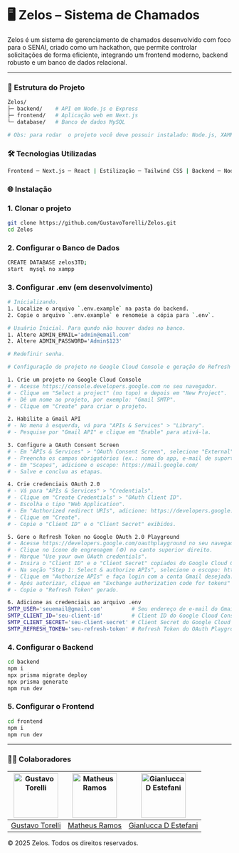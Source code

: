 # 🖥️ Zelos – Sistema de Chamados 
Zelos é um sistema de gerenciamento de chamados desenvolvido com foco para o SENAI, criado como um hackathon, que permite controlar solicitações de forma eficiente, integrando um frontend moderno, backend robusto e um banco de dados relacional.

---

### 📁 Estrutura do Projeto
```bash
Zelos/
├─ backend/    # API em Node.js e Express
├─ frontend/   # Aplicação web em Next.js
└─ database/   # Banco de dados MySQL

# Obs: para rodar  o projeto você deve possuir instalado: Node.js, XAMPP e MySQL
```

### 🛠️ Tecnologias Utilizadas
```bash
Frontend ─ Next.js ─ React | Estilização ─ Tailwind CSS | Backend ─ Node.js ─ Express | Banco de Dados ─ MySQL | ORM ─ Prisma
```

### 🌐 Instalação

### 1. Clonar o projeto

```bash
git clone https://github.com/GustavoTorelli/Zelos.git
cd Zelos
```
### 2. Configurar o Banco de Dados

```bash
CREATE DATABASE zelos3TD;
start  mysql no xampp
```

### 3. Configurar .env  (em desenvolvimento)
 
```bash
# Inicializando.
1. Localize o arquivo `.env.example` na pasta do backend.
2. Copie o arquivo `.env.example` e renomeie a cópia para `.env`.

# Usuário Inicial. Para qundo não houver dados no banco.
1. Altere ADMIN_EMAIL='admin@email.com' 
2. Altere ADMIN_PASSWORD='Admin$123'

# Redefinir senha.

# Configuração do projeto no Google Cloud Console e geração do Refresh Token

1. Crie um projeto no Google Cloud Console
# - Acesse https://console.developers.google.com no seu navegador.
# - Clique em "Select a project" (no topo) e depois em "New Project".
# - Dê um nome ao projeto, por exemplo: "Gmail SMTP".
# - Clique em "Create" para criar o projeto.

2. Habilite a Gmail API
# - No menu à esquerda, vá para "APIs & Services" > "Library".
# - Pesquise por "Gmail API" e clique em "Enable" para ativá-la.

3. Configure a OAuth Consent Screen
# - Em "APIs & Services" > "OAuth Consent Screen", selecione "External" como User Type.
# - Preencha os campos obrigatórios (ex.: nome do app, e-mail de suporte).
# - Em "Scopes", adicione o escopo: https://mail.google.com/
# - Salve e conclua as etapas.

4. Crie credenciais OAuth 2.0
# - Vá para "APIs & Services" > "Credentials".
# - Clique em "Create Credentials" > "OAuth Client ID".
# - Escolha o tipo "Web Application".
# - Em "Authorized redirect URIs", adicione: https://developers.google.com/oauthplayground
# - Clique em "Create".
# - Copie o "Client ID" e o "Client Secret" exibidos.

5. Gere o Refresh Token no Google OAuth 2.0 Playground
# - Acesse https://developers.google.com/oauthplayground no seu navegador.
# - Clique no ícone de engrenagem (⚙️) no canto superior direito.
# - Marque "Use your own OAuth credentials".
# - Insira o "Client ID" e o "Client Secret" copiados do Google Cloud Console.
# - Na seção "Step 1: Select & authorize APIs", selecione o escopo: https://mail.google.com/
# - Clique em "Authorize APIs" e faça login com a conta Gmail desejada.
# - Após autorizar, clique em "Exchange authorization code for tokens" na seção "Step 2".
# - Copie o "Refresh Token" gerado.

6. Adicione as credenciais ao arquivo .env
SMTP_USER='seuemail@gmail.com'         # Seu endereço de e-mail do Gmail
SMTP_CLIENT_ID='seu-client-id'         # Client ID do Google Cloud Console
SMTP_CLIENT_SECRET='seu-client-secret' # Client Secret do Google Cloud Console
SMTP_REFRESH_TOKEN='seu-refresh-token' # Refresh Token do OAuth Playground
```

### 4. Configurar o Backend

```bash
cd backend
npm i
npx prisma migrate deploy
npx prisma generate
npm run dev
```

### 5. Configurar o Frontend

```bash
cd frontend
npm i
npm run dev
```

---
### 🐱‍👤 Colaboradores
| <img src="https://github.com/gustavotorelli.png" width="100" height="100" alt="Gustavo Torelli" /> | <img src="https://github.com/Matheusrike.png" width="100" height="100" alt="Matheus Ramos" /> | <img src="https://github.com/Bestofef-afk.png" width="100" height="100" alt="Gianlucca D Estefani" /> |
|:------------------------------------------------------------------------------------------------:|:-------------------------------------------------------------------------------------------------:|:-----------------------------------------------------------------------------------------------------:|
| [Gustavo Torelli](https://github.com/gustavotorelli) | [Matheus Ramos](https://github.com/Matheusrike) | [Gianlucca D Estefani](https://github.com/Bestofef-afk) |


© 2025 Zelos. Todos os direitos reservados.
